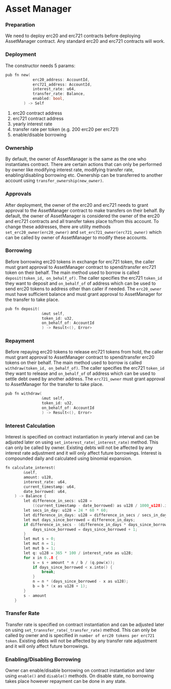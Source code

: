 # Asset Manager

### Preparation

We need to deploy erc20 and erc721 contracts before deploying AssetManager contract. Any standard erc20 and erc721 contracts will work.

### Deployment

The constructor needs 5 params:

```c
pub fn new(
            erc20_address: AccountId,
            erc721_address: AccountId,
            interest_rate: u64,
            transfer_rate: Balance,
            enabled: bool,
        ) -> Self 
```

1. erc20 contract address
2. erc721 contract address
3. yearly interest rate
4. transfer rate per token \(e.g. 200 erc20 per erc721\)
5. enable/disable borrowing

### Ownership

By default, the owner of AssetManager is the same as the one who instantiates contract. There are certain actions that can only be performed by owner like modifying interest rate, modifying transfer rate, enabling/disabling borrowing etc. Ownership can be transferred to another account using `transfer_ownership(new_owner)`.

### Approvals

After deployment, the owner of the erc20 and erc721 needs to grant approval to the AssetManager contract to make transfers on their behalf. By default, the owner of AssetManager is considered the owner of the erc20 and erc721 contracts and all transfer takes place to/from this account. To change these addresses, there are utility methods `set_erc20_owner(erc20_owner)` and `set_erc721_owner(erc721_owner)` which can be called by owner of AssetManager to modify these accounts.

### Borrowing

Before borrowing erc20 tokens in exchange for erc721 token, the caller must grant approval to AssetManager contract to spend/transfer erc721 token on their behalf. The main method used to borrow is called `deposit(token_id, on_behalf_of)`. The caller specifies the erc721 `token_id` they want to deposit and `on_behalf_of` of address which can be used to send erc20 tokens to address other than caller if needed. The `erc20_owner` must have sufficient balance and must grant approval to AssetManager for the transfer to take place.

```c
pub fn deposit(
                &mut self,
                token_id: u32,
                on_behalf_of: AccountId
                ) -> Result<(), Error>
```

### Repayment

Before repaying erc20 tokens to release erc721 tokens from hold, the caller must grant approval to AssetManager contract to spend/transfer erc20 tokens on their behalf. The main method used to borrow is called `withdraw(token_id, on_behalf_of)`. The caller specifies the erc721 `token_id` they want to release and `on_behalf_of` of address which can be used to settle debt owed by another address. The `erc721_owner` must grant approval to AssetManager for the transfer to take place.

```c
pub fn withdraw(
                &mut self,
                token_id: u32,
                on_behalf_of: AccountId
                ) -> Result<(), Error>
```

### Interest Calculation

Interest is specified on contract instantiation in yearly interval and can be adjusted later on using `set_interest_rate(_interest_rate)` method. This can only be called by owner. Existing debts will not be affected by any interest rate adjustment and it will only affect future borrowings. Interest is compounded daily and calculated using binomial expansion.

```c
fn calculate_interest(
        &self,
        amount: u128,
        interest_rate: u64,
        current_timestamp: u64,
        date_borrowed: u64,
    ) -> Balance {
        let difference_in_secs: u128 =
            ((current_timestamp - date_borrowed) as u128 / 1000_u128).into(); // Total time elapsed in seconds
        let secs_in_day: u128 = 24 * 60 * 60;
        let difference_in_days: u128 = difference_in_secs / secs_in_day;
        let mut days_since_borrowed = difference_in_days;
        if difference_in_secs - (difference_in_days * days_since_borrowed) > 0 {
            days_since_borrowed = days_since_borrowed + 1;
        }
        let mut s = 0;
        let mut n = 1;
        let mut b = 1;
        let q: u128 = 365 * 100 / interest_rate as u128;
        for x in 0..8 {
            s = s + amount * n / b / (q.pow(x));
            if days_since_borrowed < x.into() {
                break;
            }
            n = n * (days_since_borrowed - x as u128);
            b = b * (x as u128 + 1);
        }
        s - amount
    }
```

### Transfer Rate

Transfer rate is specified on contract instantiation and can be adjusted later on using `set_trannsfer_rate(_transfer_rate)` method. This can only be called by owner and is specified in `number of erc20 tokens per erc721 token`. Existing debts will not be affected by any transfer rate adjustment and it will only affect future borrowings.

### Enabling/Disabling Borrowing

Owner can enable/disable borrowing on contract instantiation and later using `enable()` and `disable()` methods. On disable state, no borrowing takes place however repayment can be done in any state.

